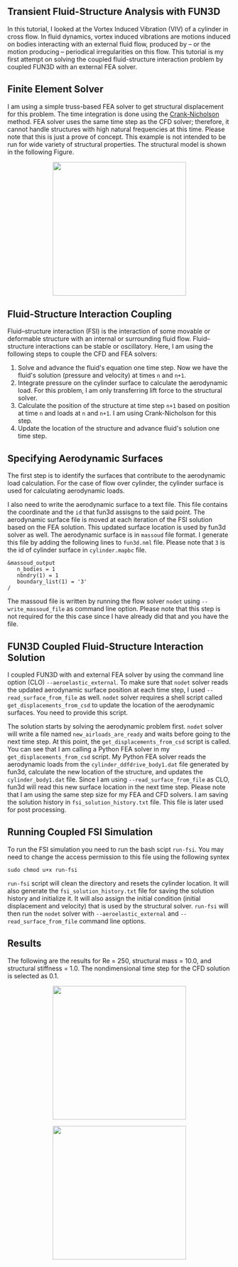 ## Transient Fluid-Structure Analysis with FUN3D
In this tutorial, I looked at the Vortex Induced Vibration (VIV) of a cylinder in cross flow. In fluid dynamics, vortex induced vibrations are motions induced on bodies interacting with an external fluid flow, produced by – or the motion producing – periodical irregularities on this flow. This tutorial is my first attempt on solving the coupled fluid-structure interaction problem by coupled FUN3D with an external FEA solver.

## Finite Element Solver
I am using a simple truss-based FEA solver to get structural displacement for this problem. The time integration is done using the [Crank-Nicholson](https://en.wikipedia.org/wiki/Crank%E2%80%93Nicolson_method) method. FEA solver uses the same time step as the CFD solver; therefore, it cannot handle structures with high natural frequencies at this time. Please note that this is just a prove of concept. This example is not intended to be run for wide variety of structural properties. The structural model is shown in the following Figure.

<p align="center">
  <img src="https://github.com/kooroshg1/FUN3D/blob/master/VIV/figure/viv_physical_problem.jpg", height="300.0">
</p>

## Fluid-Structure Interaction Coupling
Fluid–structure interaction (FSI) is the interaction of some movable or deformable structure with an internal or surrounding fluid flow. Fluid–structure interactions can be stable or oscillatory. Here, I am using the following steps to couple the CFD and FEA solvers:

1. Solve and advance the fluid's equation one time step. Now we have the fluid's solution (pressure and velocity) at times `n` and `n+1`.
2. Integrate pressure on the cylinder surface to calculate the aerodynamic load. For this problem, I am only transferring lift force to the structural solver.
3. Calculate the position of the structure at time step `n+1` based on position at time `n` and loads at `n` and `n+1`. I am using Crank-Nicholson for this step.
4. Update the location of the structure and advance fluid's solution one time step.

## Specifying Aerodynamic Surfaces
The first step is to identify the surfaces that contribute to the aerodynamic load calculation. For the case of flow over cylinder, the cylinder surface is used for calculating aerodynamic loads.

I also need to write the aerodynamic surface to a text file. This file contains the coordinate and the `id` that fun3d assisgns to the said point. The aerodynamic surface file is moved at each iteration of the FSI solution based on the FEA solution. This updated surface location is used by fun3d solver as well. The aerodynamic surface is in `massoud` file format. I generate this file by adding the following lines to `fun3d.nml` file. Please note that `3` is the id of cylinder surface in `cylinder.mapbc` file.
```
&massoud_output
   n_bodies = 1
   nbndry(1) = 1
   boundary_list(1) = '3'
/
```
The massoud file is written by running the flow solver `nodet` using `--write_massoud_file` as command line option. Please note that this step is not required for the this case since I have already did that and you have the file.

## FUN3D Coupled Fluid-Structure Interaction Solution
I coupled FUN3D with and external FEA solver by using the command line option (CLO) `--aeroelastic_external`. To make sure that `nodet` solver reads the updated aerodynamic surface position at each time step, I used `--read_surface_from_file` as well. `nodet` solver requires a shell script called `get_displacements_from_csd` to update the location of the aerodynamic surfaces. You need to provide this script.

The solution starts by solving the aerodynamic problem first. `nodet` solver will write a file named `new_airloads_are_ready` and waits before going to the next time step. At this point, the `get_displacements_from_csd` script is called. You can see that I am calling a Python FEA solver in my `get_displacements_from_csd` script. My Python FEA solver reads the aerodynamic loads from the `cylinder_ddfdrive_body1.dat` file generated by fun3d, calculate the new location of the structure, and updates the `cylinder_body1.dat` file. Since I am using `--read_surface_from_file` as CLO, fun3d will read this new surface location in the next time step. Please note that I am using the same step size for my FEA and CFD solvers. I am saving the solution history in `fsi_solution_history.txt` file. This file is later used for post processing.

## Running Coupled FSI Simulation
To run the FSI simulation you need to run the bash scipt `run-fsi`. You may need to change the access permission to this file using the following syntex
```
sudo chmod u+x run-fsi
```
`run-fsi` script will clean the directory and resets the cylinder location. It will also generate the `fsi_solution_history.txt` file for saving the solution history and initialize it. It will also assign the initial condition (initial displacement and velocity) that is used by the structural solver. `run-fsi` will then run the `nodet` solver with `--aeroelastic_external` and  `--read_surface_from_file` command line options.

## Results
The following are the results for Re = 250, structural mass = 10.0, and structural stiffness = 1.0. The nondimensional time step for the CFD solution is selected as 0.1.

<p align="center">
  <img src="https://github.com/kooroshg1/FUN3D/blob/master/VIV/figure/Re250_fsi_animation.gif", height="300.0">
</p>

<p align="center">
  <img src="https://github.com/kooroshg1/FUN3D/blob/master/VIV/figure/Re250_solution_time_history.png", height="300.0">
</p>
